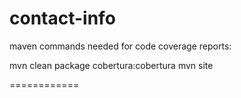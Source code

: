 contact-info
============
maven commands needed for code coverage reports:

mvn clean package cobertura:cobertura
mvn site

============
